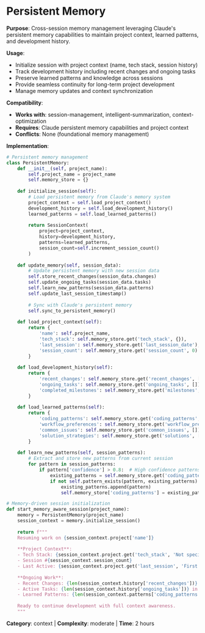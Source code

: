 # Persistent Memory

**Purpose**: Cross-session memory management leveraging Claude's persistent memory capabilities to maintain project context, learned patterns, and development history.

**Usage**: 
- Initialize session with project context (name, tech stack, session history)
- Track development history including recent changes and ongoing tasks
- Preserve learned patterns and knowledge across sessions
- Provide seamless continuity for long-term project development
- Manage memory updates and context synchronization

**Compatibility**: 
- **Works with**: session-management, intelligent-summarization, context-optimization
- **Requires**: Claude persistent memory capabilities and project context
- **Conflicts**: None (foundational memory management)

**Implementation**:
```python
# Persistent memory management
class PersistentMemory:
    def __init__(self, project_name):
        self.project_name = project_name
        self.memory_store = {}
        
    def initialize_session(self):
        # Load persistent memory from Claude's memory system
        project_context = self.load_project_context()
        development_history = self.load_development_history()
        learned_patterns = self.load_learned_patterns()
        
        return SessionContext(
            project=project_context,
            history=development_history,
            patterns=learned_patterns,
            session_count=self.increment_session_count()
        )
    
    def update_memory(self, session_data):
        # Update persistent memory with new session data
        self.store_recent_changes(session_data.changes)
        self.update_ongoing_tasks(session_data.tasks)
        self.learn_new_patterns(session_data.patterns)
        self.update_last_session_timestamp()
        
        # Sync with Claude's persistent memory
        self.sync_to_persistent_memory()
    
    def load_project_context(self):
        return {
            'name': self.project_name,
            'tech_stack': self.memory_store.get('tech_stack', {}),
            'last_session': self.memory_store.get('last_session_date'),
            'session_count': self.memory_store.get('session_count', 0)
        }
    
    def load_development_history(self):
        return {
            'recent_changes': self.memory_store.get('recent_changes', []),
            'ongoing_tasks': self.memory_store.get('ongoing_tasks', []),
            'completed_milestones': self.memory_store.get('milestones', [])
        }
    
    def load_learned_patterns(self):
        return {
            'coding_patterns': self.memory_store.get('coding_patterns', []),
            'workflow_preferences': self.memory_store.get('workflow_prefs', {}),
            'common_issues': self.memory_store.get('common_issues', []),
            'solution_strategies': self.memory_store.get('solutions', [])
        }
    
    def learn_new_patterns(self, session_patterns):
        # Extract and store new patterns from current session
        for pattern in session_patterns:
            if pattern['confidence'] > 0.8:  # High confidence patterns only
                existing_patterns = self.memory_store.get('coding_patterns', [])
                if not self.pattern_exists(pattern, existing_patterns):
                    existing_patterns.append(pattern)
                    self.memory_store['coding_patterns'] = existing_patterns

# Memory-driven session initialization
def start_memory_aware_session(project_name):
    memory = PersistentMemory(project_name)
    session_context = memory.initialize_session()
    
    return f"""
    Resuming work on {session_context.project['name']}
    
    **Project Context**:
    - Tech Stack: {session_context.project.get('tech_stack', 'Not specified')}
    - Session #{session_context.session_count}
    - Last Active: {session_context.project.get('last_session', 'First session')}
    
    **Ongoing Work**:
    - Recent Changes: {len(session_context.history['recent_changes'])} tracked
    - Active Tasks: {len(session_context.history['ongoing_tasks'])} in progress
    - Learned Patterns: {len(session_context.patterns['coding_patterns'])} available
    
    Ready to continue development with full context awareness.
    """
```

**Category**: context | **Complexity**: moderate | **Time**: 2 hours